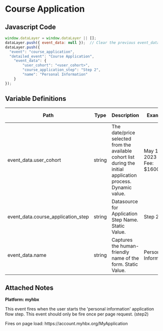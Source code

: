 # Course Application

### 

## Javascript Code
```js
window.dataLayer = window.dataLayer || [];
dataLayer.push({ event_data: null });  // Clear the previous event_data object.
dataLayer.push({
  "event": "course_application",
  "detailed_event": "Course Application",
    "event_data": {
        "user_cohort": "<user_cohort>",
        "course_application_step": "Step 2",
        "name": "Personal Information"
    }
});
```

## Variable Definitions

|Path|Type|Description|Example|Pattern|Min Length|Max Length|Minimum|Maximum|Multiple Of|
| --- | --- | --- | --- | --- | --- | --- | --- | --- | --- |
|event_data.user_cohort|string|The date\/price selected from the available cohort list during the initial application process. Dynamic value. |May 10, 2023 - Fee: $1600|||||||
|event_data.course_application_step|string|Datasource for Application Step Name. Static Value.|Step 2|||||||
|event_data.name|string|Captures the human-friendly name of the form. Static Value.|Personal Information|||||||

## Attached Notes

<p><strong>Platform: myhbx</strong></p>
<p>This event fires when the user starts the 'personal information' application flow step. This event should only be fire once per page request. (step2)</p>
<p>Fires on page load: https://account.myhbx.org/MyApplication </p>

